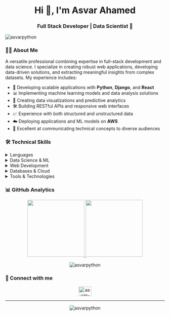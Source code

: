 
<h1 align="center">Hi 👋, I'm Asvar Ahamed</h1> <h3 align="center">Full Stack Developer | Data Scientist 🚀</h3>

<p align="left"> <img src="https://komarev.com/ghpvc/?username=asvarpython&label=Profile%20views&color=0e75b6&style=flat" alt="asvarpython" /> </p>

### 👨‍💻 About Me
A versatile professional combining expertise in full-stack development and data science. I specialize in creating robust web applications, developing data-driven solutions, and extracting meaningful insights from complex datasets. My experience includes:

- 🔭 Developing scalable applications with **Python**, **Django**, and **React**
- 📊 Implementing machine learning models and data analysis solutions
- 🌱 Creating data visualizations and predictive analytics
- 🛠️ Building RESTful APIs and responsive web interfaces
- 📈 Experience with both structured and unstructured data
- ☁️ Deploying applications and ML models on **AWS**
- 💬 Excellent at communicating technical concepts to diverse audiences

### 🛠️ Technical Skills

<details>
<summary>Languages</summary>

![Python](https://img.shields.io/badge/Python-3776AB?style=for-the-badge&logo=python&logoColor=white)
![JavaScript](https://img.shields.io/badge/JavaScript-F7DF1E?style=for-the-badge&logo=javascript&logoColor=black)
![TypeScript](https://img.shields.io/badge/TypeScript-007ACC?style=for-the-badge&logo=typescript&logoColor=white)
![HTML5](https://img.shields.io/badge/HTML5-E34F26?style=for-the-badge&logo=html5&logoColor=white)
![CSS3](https://img.shields.io/badge/CSS3-1572B6?style=for-the-badge&logo=css3&logoColor=white)
![R](https://img.shields.io/badge/R-276DC3?style=for-the-badge&logo=r&logoColor=white)
</details>

<details>
<summary>Data Science & ML</summary>

![NumPy](https://img.shields.io/badge/NumPy-013243?style=for-the-badge&logo=numpy&logoColor=white)
![Pandas](https://img.shields.io/badge/Pandas-150458?style=for-the-badge&logo=pandas&logoColor=white)
![Scikit Learn](https://img.shields.io/badge/Scikit_Learn-F7931E?style=for-the-badge&logo=scikit-learn&logoColor=white)
![TensorFlow](https://img.shields.io/badge/TensorFlow-FF6F00?style=for-the-badge&logo=tensorflow&logoColor=white)
![Jupyter](https://img.shields.io/badge/Jupyter-F37626?style=for-the-badge&logo=jupyter&logoColor=white)
</details>

<details>
<summary>Web Development</summary>

![Django](https://img.shields.io/badge/Django-092E20?style=for-the-badge&logo=django&logoColor=white)
![React](https://img.shields.io/badge/React-20232A?style=for-the-badge&logo=react&logoColor=61DAFB)
![Bootstrap](https://img.shields.io/badge/Bootstrap-563D7C?style=for-the-badge&logo=bootstrap&logoColor=white)
![Flask](https://img.shields.io/badge/Flask-000000?style=for-the-badge&logo=flask&logoColor=white)
</details>

<details>
<summary>Databases & Cloud</summary>

![MySQL](https://img.shields.io/badge/MySQL-005C84?style=for-the-badge&logo=mysql&logoColor=white)
![PostgreSQL](https://img.shields.io/badge/PostgreSQL-316192?style=for-the-badge&logo=postgresql&logoColor=white)
![MongoDB](https://img.shields.io/badge/MongoDB-47A248?style=for-the-badge&logo=mongodb&logoColor=white)
![AWS](https://img.shields.io/badge/AWS-232F3E?style=for-the-badge&logo=amazon-aws&logoColor=white)
</details>

<details>
<summary>Tools & Technologies</summary>

![Git](https://img.shields.io/badge/Git-F05032?style=for-the-badge&logo=git&logoColor=white)
![GitHub](https://img.shields.io/badge/GitHub-100000?style=for-the-badge&logo=github&logoColor=white)
![VS Code](https://img.shields.io/badge/VS_Code-007ACC?style=for-the-badge&logo=visual-studio-code&logoColor=white)
![Docker](https://img.shields.io/badge/Docker-2496ED?style=for-the-badge&logo=docker&logoColor=white)
![Tableau](https://img.shields.io/badge/Tableau-E97627?style=for-the-badge&logo=tableau&logoColor=white)
</details>

### 📊 GitHub Analytics

<p align="center">
  <a href="https://github.com/asvarpython">
    <img height="180em" src="https://github-readme-stats.vercel.app/api?username=asvarpython&show_icons=true&theme=github_dark&include_all_commits=true&count_private=true"/>
    <img height="180em" src="https://github-readme-stats.vercel.app/api/top-langs/?username=asvarpython&layout=compact&langs_count=8&theme=github_dark"/>
  </a>
</p>

<p align="center">
  <img src="https://github-readme-streak-stats.herokuapp.com/?user=asvarpython&theme=github-dark" alt="asvarpython" />
</p>


### 🤝 Connect with me
<p align="center">
<a href="https://linkedin.com/in/asvar" target="blank"><img align="center" 
src="https://raw.githubusercontent.com/rahuldkjain/github-profile-readme-generator/master/src/images/icons/Social/linked-in-alt.svg" alt="asvar-ahamed" height="30" width="40" /></a>
</p>

---

<p align="center">
  <img src="https://komarev.com/ghpvc/?username=asvarpython&label=Profile%20views&color=0e75b6&style=flat" alt="asvarpython" />
</p>

